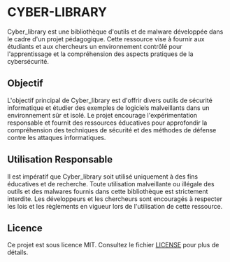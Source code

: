 # CYBER-LIBRARY

Cyber_library est une bibliothèque d'outils et de malware développée dans le cadre d'un projet pédagogique. Cette ressource vise à fournir aux étudiants et aux chercheurs un environnement contrôlé pour l'apprentissage et la compréhension des aspects pratiques de la cybersécurité.

## Objectif

L'objectif principal de Cyber_library est d'offrir divers outils de sécurité informatique et étudier des exemples de logiciels malveillants dans un environnement sûr et isolé. Le projet encourage l'expérimentation responsable et fournit des ressources éducatives pour approfondir la compréhension des techniques de sécurité et des méthodes de défense contre les attaques informatiques.

## **Utilisation Responsable**

Il est impératif que Cyber_library soit utilisé uniquement à des fins éducatives et de recherche. Toute utilisation malveillante ou illégale des outils et des malwares fournis dans cette bibliothèque est strictement interdite. Les développeurs et les chercheurs sont encouragés à respecter les lois et les règlements en vigueur lors de l'utilisation de cette ressource.

## Licence

Ce projet est sous licence MIT. Consultez le fichier [LICENSE](LICENSE) pour plus de détails.
